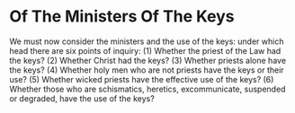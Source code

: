 # Of The Ministers Of The Keys

We must now consider the ministers and the use of the keys: under which head there are six points of inquiry:
(1) Whether the priest of the Law had the keys?
(2) Whether Christ had the keys?
(3) Whether priests alone have the keys?
(4) Whether holy men who are not priests have the keys or their use?
(5) Whether wicked priests have the effective use of the keys?
(6) Whether those who are schismatics, heretics, excommunicate, suspended or degraded, have the use of the keys?